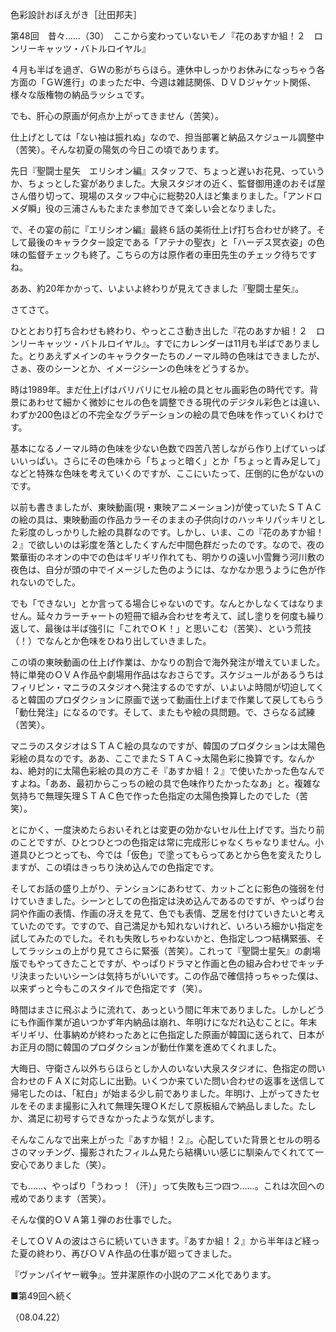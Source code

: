 <!-- source: http://web.archive.org/web/20250215190716/http://www.style.fm/as/05_column/tsujita/tsujita48.shtml -->

色彩設計おぼえがき［辻田邦夫］

第48回　昔々……（30）　ここから変わっていないモノ『花のあすか組！２　ロンリーキャッツ・バトルロイヤル』

４月も半ばを過ぎ、ＧＷの影がちらほら。連休中しっかりお休みになっちゃう各方面の「ＧＷ進行」のまっただ中、今週は雑誌関係、ＤＶＤジャケット関係、様々な版権物の納品ラッシュです。

でも、肝心の原画が何点か上がってきません（苦笑）。

仕上げとしては「ない袖は振れぬ」なので、担当部署と納品スケジュール調整中（苦笑）。そんな初夏の陽気の今日この頃であります。

先日『聖闘士星矢　エリシオン編』スタッフで、ちょっと遅いお花見、っていうか、ちょっとした宴がありました。大泉スタジオの近く、監督御用達のおそば屋さん借り切って、現場のスタッフ中心に総勢20人ほど集まりました。「アンドロメダ瞬」役の三浦さんもたまたま参加できて楽しい会となりました。 

で、その宴の前に『エリシオン編』最終６話の美術仕上げ打ち合わせが終了。そして最後のキャラクター設定である「アテナの聖衣」と「ハーデス冥衣姿」の色味の監督チェックも終了。こちらの方は原作者の車田先生のチェック待ちですね。

ああ、約20年かかって、いよいよ終わりが見えてきました『聖闘士星矢』。

さてさて。

ひととおり打ち合わせも終わり、やっとこさ動き出した『花のあすか組！２　ロンリーキャッツ・バトルロイヤル』。すでにカレンダーは11月も半ばでありました。とりあえずメインのキャラクターたちのノーマル時の色味はできましたが、さぁ、夜のシーンとか、イメージシーンの色味をどうするか。

時は1989年。まだ仕上げはバリバリにセル絵の具とセル画彩色の時代です。背景にあわせて細かく微妙にセルの色を調整できる現代のデジタル彩色とは違い、わずか200色ほどの不完全なグラデーションの絵の具で色味を作っていくわけです。

基本になるノーマル時の色味を少ない色数で四苦八苦しながら作り上げていっぱいいっぱい。さらにその色味から「ちょっと暗く」とか「ちょっと青み足して」などと特殊な色味を考えていくのですが、ここにいたって、圧倒的に色がないのです。

以前も書きましたが、東映動画(現・東映アニメーション)が使っていたＳＴＡＣの絵の具は、東映動画の作品カラーそのままの子供向けのハッキリパッキリとした彩度のしっかりした絵の具群なのです。しかし、いま、この『花のあすか組！２』で欲しいのは彩度を落としたくすんだ中間色群だったのです。なので、夜の繁華街のネオンの中での色はギリギリ作れても、明かりの遠い小雪舞う河川敷の夜色は、自分が頭の中でイメージした色のようには、なかなか思うように色が作れないのでした。

でも「できない」とか言ってる場合じゃないのです。なんとかしなくてはなりません。延々カラーチャートの短冊で組み合わせを考えて、試し塗りを何度も繰り返して、最後は半ば強引に「これでＯＫ！」と思いこむ（苦笑）、という荒技（！）でなんとか色味をひねり出していきました。

この頃の東映動画の仕上げ作業は、かなりの割合で海外発注が増えていました。特に単発のＯＶＡ作品や劇場用作品はなおさらです。スケジュールがあるうちはフィリピン・マニラのスタジオへ発注するのですが、いよいよ時間が切迫してくると韓国のプロダクションに原画で送って動画仕上げまで作業して戻してもらう「動仕発注」になるのです。そして、またもや絵の具問題。で、さらなる試練（苦笑）。

マニラのスタジオはＳＴＡＣ絵の具なのですが、韓国のプロダクションは太陽色彩絵の具なのです。ああ、ここでまたＳＴＡＣ→太陽色彩に換算です。なんかね、絶対的に太陽色彩絵の具の方こそ『あすか組！２』で使いたかった色なんですよね。「ああ、最初からこっちの絵の具で色味作りたかったなあ」と。複雑な気持ちで無理矢理ＳＴＡＣ色で作った色指定の太陽色換算したのでした（苦笑）。

とにかく、一度決めたらおいそれとは変更の効かないセル仕上げです。当たり前のことですが、ひとつひとつの色指定は常に完成形じゃなくちゃなりません。小道具ひとつとっても、今では「仮色」で塗ってもらってあとから色を変えたりしますが、この頃はきっちり決め込んでの色指定です。

そしてお話の盛り上がり、テンションにあわせて、カットごとに影色の強弱を付けていきました。シーンとしての色指定は決め込んであるのですが、やっぱり台詞や作画の表情、作画の冴えを見て、色でも表情、芝居を付けていきたいと考えていたのです。ですので、自己満足かも知れないけれど、いろいろ細かい指定を試してみたのでした。それも失敗しちゃわないかと、色指定しつつ結構緊張、そしてラッシュの上がり見てさらに緊張（苦笑）。これって『聖闘士星矢』の劇場版でもやってきたことですが、やっぱりドラマと作画と色の組み合わせでキッチリ決まったいいシーンは気持ちがいいです。この作品で確信持っちゃった僕は、以来ずっと今もこのスタイルで色指定です（笑）。

時間はまさに飛ぶように流れて、あっという間に年末でありました。しかしどうにも作画作業が追いつかず年内納品は崩れ、年明けになだれ込むことに。年末ギリギリ、仕事納めが終わったあとに色指定した原画が韓国に送られて、日本がお正月の間に韓国のプロダクションが動仕作業を進めてくれました。

大晦日、守衛さん以外ちらほらとしか人のいない大泉スタジオに、色指定の問い合わせのＦＡＸに対応しに出勤。いくつか来ていた問い合わせの返事を送信して帰宅したのは、「紅白」が始まる少し前でありました。年明け、上がってきたセルをそのまま撮影に入れて無理矢理ＯＫだして原板組んで納品しました。たしか、満足に初号すらできなかったような気がします。

そんなこんなで出来上がった『あすか組！２』。心配していた背景とセルの明るさのマッチング、撮影されたフィルム見たら結構いい感じに馴染んでくれてて一安心でありました（笑）。

でも……、やっぱり「うわっ！（汗）」って失敗も三つ四つ……。これは次回への戒めであります（苦笑）。

そんな僕的ＯＶＡ第１弾のお仕事でした。

そしてＯＶＡの波はさらに続いていきます。『あすか組！２』から半年ほど経った夏の終わり、再びＯＶＡ作品の仕事が廻ってきました。

『ヴァンパイヤー戦争』。笠井潔原作の小説のアニメ化であります。

■第49回へ続く

（08.04.22）
